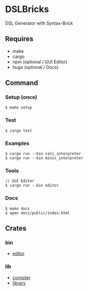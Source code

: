 # DSLBricks

DSL Generator with Syntax-Brick

## Requires

- make
- cargo
- npm (optional / GUI Editor)
- hugo (optional / Docs)

## Command

### Setup (once)

```
$ make setup
```

### Test

```
$ cargo test
```

### Examples

```
$ cargo run --bin calc_interpreter
$ cargo run --bin minic_interpreter
```

### Tools

```
// GUI Editor
$ cargo run --bin editor
```

### Docs

```
$ make docs
$ open docs/public/index.html
```

## Crates

### bin

- [editor](./src/editor/README.md)

### lib

- [compiler](./compiler/README.md)
- [library](./library/README.md)
